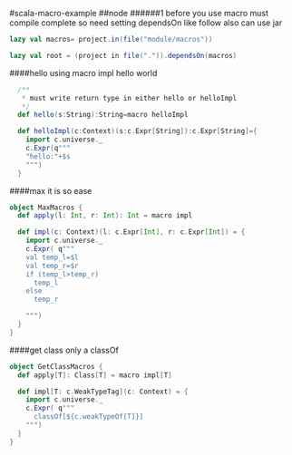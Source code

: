 #scala-macro-example
##node
######1
before you use macro must compile complete
so need setting dependsOn like follow also can use jar 
```scala
lazy val macros= project.in(file("module/macros"))

lazy val root = (project in file(".")).dependsOn(macros)
```

####hello
using macro impl hello world 
```scala
  /**
   * must write return type in either hello or helloImpl 
   */
  def hello(s:String):String=macro helloImpl

  def helloImpl(c:Context)(s:c.Expr[String]):c.Expr[String]={
    import c.universe._
    c.Expr(q"""
    "hello:"+$s
    """)
  }
```

####max
it is so ease 
```scala
object MaxMacros {
  def apply(l: Int, r: Int): Int = macro impl

  def impl(c: Context)(l: c.Expr[Int], r: c.Expr[Int]) = {
    import c.universe._
    c.Expr( q"""
    val temp_l=$l
    val temp_r=$r
    if (temp_l>temp_r)
      temp_l
    else
      temp_r

    """)
  }
}
```

####get class 
only a classOf
```scala
object GetClassMacros {
  def apply[T]: Class[T] = macro impl[T]

  def impl[T: c.WeakTypeTag](c: Context) = {
    import c.universe._
    c.Expr( q"""
      classOf[${c.weakTypeOf[T]}]
    """)
  }
}
```
